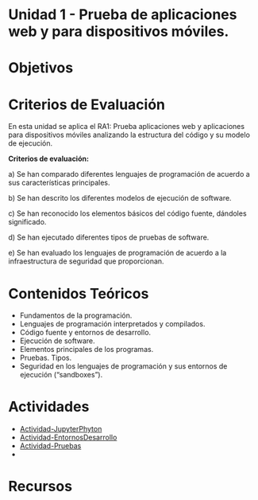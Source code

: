 # Unidad 1 - Prueba de aplicaciones web y para dispositivos móviles.



# Objetivos



# Criterios de Evaluación

En esta unidad se aplica el RA1: Prueba aplicaciones web y aplicaciones para dispositivos móviles analizando la estructura del código y su modelo de ejecución.

**Criterios de evaluación:**

a)	Se han comparado diferentes lenguajes de programación de acuerdo a sus características principales.

b)	Se han descrito los diferentes modelos de ejecución de software.

c)	Se han reconocido los elementos básicos del código fuente, dándoles significado.

d)	Se han ejecutado diferentes tipos de pruebas de software.

e)	Se han evaluado los lenguajes de programación de acuerdo a la infraestructura de seguridad que proporcionan.


# Contenidos Teóricos

- Fundamentos de la programación.
- Lenguajes de programación interpretados y compilados.
- Código fuente y entornos de desarrollo.
- Ejecución de software.
- Elementos principales de los programas.
- Pruebas. Tipos.
- Seguridad en los lenguajes de programación y sus entornos de ejecución (“sandboxes”).


# Actividades

- [Actividad-JupyterPhyton](Actividad-JupyterPhyton/README.md)
- [Actividad-EntornosDesarrollo](Actividad-EntornosDesarrollo/README.md)
- [Actividad-Pruebas](Actividad-Pruebas/README.md)
- []()
# Recursos